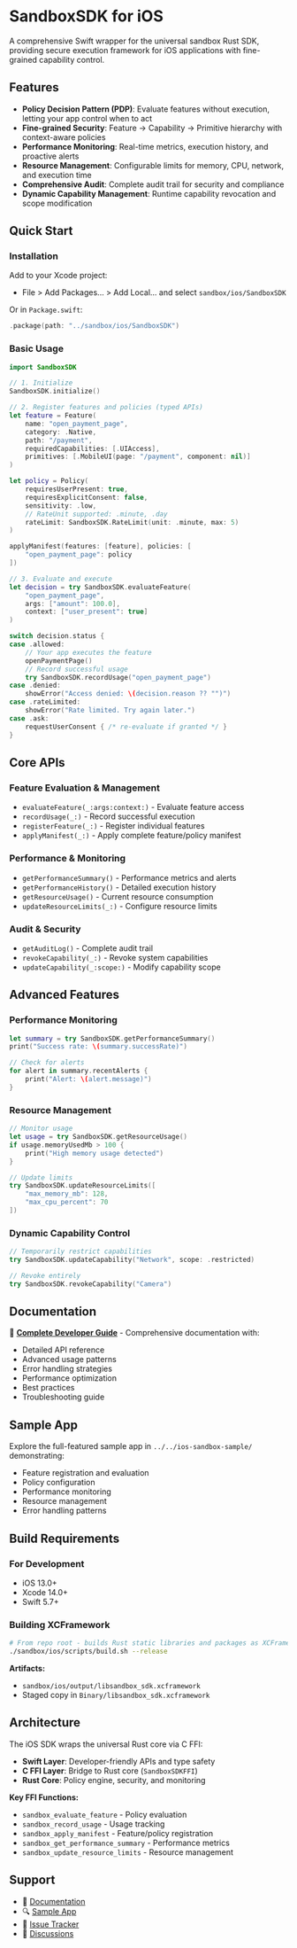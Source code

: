 # SandboxSDK for iOS

A comprehensive Swift wrapper for the universal sandbox Rust SDK, providing secure execution framework for iOS applications with fine-grained capability control.

## Features

- **Policy Decision Pattern (PDP)**: Evaluate features without execution, letting your app control when to act
- **Fine-grained Security**: Feature → Capability → Primitive hierarchy with context-aware policies
- **Performance Monitoring**: Real-time metrics, execution history, and proactive alerts
- **Resource Management**: Configurable limits for memory, CPU, network, and execution time
- **Comprehensive Audit**: Complete audit trail for security and compliance
- **Dynamic Capability Management**: Runtime capability revocation and scope modification

## Quick Start

### Installation

Add to your Xcode project:

- File > Add Packages... > Add Local... and select `sandbox/ios/SandboxSDK`

Or in `Package.swift`:

```swift
.package(path: "../sandbox/ios/SandboxSDK")
```

### Basic Usage

```swift
import SandboxSDK

// 1. Initialize
SandboxSDK.initialize()

// 2. Register features and policies (typed APIs)
let feature = Feature(
    name: "open_payment_page",
    category: .Native,
    path: "/payment",
    requiredCapabilities: [.UIAccess],
    primitives: [.MobileUI(page: "/payment", component: nil)]
)

let policy = Policy(
    requiresUserPresent: true,
    requiresExplicitConsent: false,
    sensitivity: .low,
    // RateUnit supported: .minute, .day
    rateLimit: SandboxSDK.RateLimit(unit: .minute, max: 5)
)

applyManifest(features: [feature], policies: [
    "open_payment_page": policy
])

// 3. Evaluate and execute
let decision = try SandboxSDK.evaluateFeature(
    "open_payment_page",
    args: ["amount": 100.0],
    context: ["user_present": true]
)

switch decision.status {
case .allowed:
    // Your app executes the feature
    openPaymentPage()
    // Record successful usage
    try SandboxSDK.recordUsage("open_payment_page")
case .denied:
    showError("Access denied: \(decision.reason ?? "")")
case .rateLimited:
    showError("Rate limited. Try again later.")
case .ask:
    requestUserConsent { /* re-evaluate if granted */ }
}
```

## Core APIs

### Feature Evaluation & Management

- `evaluateFeature(_:args:context:)` - Evaluate feature access
- `recordUsage(_:)` - Record successful execution
- `registerFeature(_:)` - Register individual features
- `applyManifest(_:)` - Apply complete feature/policy manifest

### Performance & Monitoring

- `getPerformanceSummary()` - Performance metrics and alerts
- `getPerformanceHistory()` - Detailed execution history
- `getResourceUsage()` - Current resource consumption
- `updateResourceLimits(_:)` - Configure resource limits

### Audit & Security

- `getAuditLog()` - Complete audit trail
- `revokeCapability(_:)` - Revoke system capabilities
- `updateCapability(_:scope:)` - Modify capability scope

## Advanced Features

### Performance Monitoring

```swift
let summary = try SandboxSDK.getPerformanceSummary()
print("Success rate: \(summary.successRate)")

// Check for alerts
for alert in summary.recentAlerts {
    print("Alert: \(alert.message)")
}
```

### Resource Management

```swift
// Monitor usage
let usage = try SandboxSDK.getResourceUsage()
if usage.memoryUsedMb > 100 {
    print("High memory usage detected")
}

// Update limits
try SandboxSDK.updateResourceLimits([
    "max_memory_mb": 128,
    "max_cpu_percent": 70
])
```

### Dynamic Capability Control

```swift
// Temporarily restrict capabilities
try SandboxSDK.updateCapability("Network", scope: .restricted)

// Revoke entirely
try SandboxSDK.revokeCapability("Camera")
```

## Documentation

📖 **[Complete Developer Guide](Documentation.md)** - Comprehensive documentation with:

- Detailed API reference
- Advanced usage patterns  
- Error handling strategies
- Performance optimization
- Best practices
- Troubleshooting guide

## Sample App

Explore the full-featured sample app in `../../ios-sandbox-sample/` demonstrating:

- Feature registration and evaluation
- Policy configuration
- Performance monitoring
- Resource management
- Error handling patterns

## Build Requirements

### For Development

- iOS 13.0+
- Xcode 14.0+
- Swift 5.7+

### Building XCFramework

```bash
# From repo root - builds Rust static libraries and packages as XCFramework
./sandbox/ios/scripts/build.sh --release
```

**Artifacts:**

- `sandbox/ios/output/libsandbox_sdk.xcframework`
- Staged copy in `Binary/libsandbox_sdk.xcframework`

## Architecture

The iOS SDK wraps the universal Rust core via C FFI:

- **Swift Layer**: Developer-friendly APIs and type safety
- **C FFI Layer**: Bridge to Rust core (`SandboxSDKFFI`)
- **Rust Core**: Policy engine, security, and monitoring

**Key FFI Functions:**

- `sandbox_evaluate_feature` - Policy evaluation
- `sandbox_record_usage` - Usage tracking
- `sandbox_apply_manifest` - Feature/policy registration
- `sandbox_get_performance_summary` - Performance metrics
- `sandbox_update_resource_limits` - Resource management

## Support

- 📖 [Documentation](Documentation.md)
- 🔍 [Sample App](../../ios-sandbox-sample/)
- 🐛 [Issue Tracker](../../issues)
- 💬 [Discussions](../../discussions)

